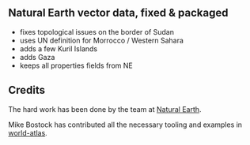 ## Natural Earth vector data, fixed & packaged

- fixes topological issues on the border of Sudan
- uses UN definition for Morrocco / Western Sahara
- adds a few Kuril Islands
- adds Gaza
- keeps all properties fields from NE


## Credits

The hard work has been done by the team
at [Natural Earth](https://www.naturalearthdata.com/).

Mike Bostock has contributed all the necessary tooling
and examples in [world-atlas](https://github.com/topojson/world-atlas).

